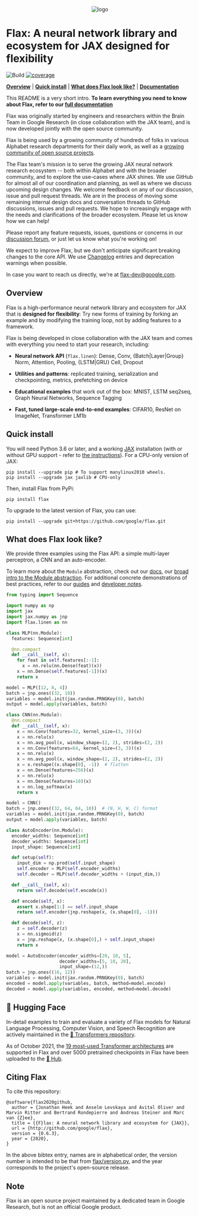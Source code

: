<div align="center">
<img src="https://raw.githubusercontent.com/google/flax/main/images/flax_logo_250px.png" alt="logo"></img>
</div>

# Flax: A neural network library and ecosystem for JAX designed for flexibility

![Build](https://github.com/google/flax/workflows/Build/badge.svg?branch=main) [![coverage](https://badgen.net/codecov/c/github/google/flax)](https://codecov.io/github/google/flax)


[**Overview**](#overview)
| [**Quick install**](#quick-install)
| [**What does Flax look like?**](#what-does-flax-look-like)
| [**Documentation**](https://flax.readthedocs.io/)

This README is a very short intro. **To learn everything you need to know about Flax, refer to our [full documentation](https://flax.readthedocs.io/)**

Flax was originally started by engineers and researchers within the Brain Team in Google Research (in close collaboration with the JAX team), and is now developed jointly with the open source community.

Flax is being used by a growing
community of hundreds of folks in various Alphabet research departments
for their daily work, as well as a [growing community
of open source
projects](https://github.com/google/flax/network/dependents?dependent_type=REPOSITORY).

The Flax team's mission is to serve the growing JAX neural network
research ecosystem -- both within Alphabet and with the broader community,
and to explore the use-cases where JAX shines. We use GitHub for almost
all of our coordination and planning, as well as where we discuss
upcoming design changes. We welcome feedback on any of our discussion,
issue and pull request threads. We are in the process of moving some
remaining internal design docs and conversation threads to GitHub
discussions, issues and pull requests. We hope to increasingly engage
with the needs and clarifications of the broader ecosystem. Please let
us know how we can help!

Please report any feature requests,
issues, questions or concerns in our [discussion
forum](https://github.com/google/flax/discussions), or just let us
know what you're working on!

We expect to improve Flax, but we don't anticipate significant
breaking changes to the core API. We use [Changelog](https://github.com/google/flax/tree/main/CHANGELOG.md)
entries and deprecation warnings when possible.

In case you want to reach us directly, we're at flax-dev@google.com.

## Overview

Flax is a high-performance neural network library and ecosystem for
JAX that is **designed for flexibility**:
Try new forms of training by forking an example and by modifying the training
loop, not by adding features to a framework.

Flax is being developed in close collaboration with the JAX team and
comes with everything you need to start your research, including:

* **Neural network API** (`flax.linen`): Dense, Conv, {Batch|Layer|Group} Norm, Attention, Pooling, {LSTM|GRU} Cell, Dropout

* **Utilities and patterns**: replicated training, serialization and checkpointing, metrics, prefetching on device

* **Educational examples** that work out of the box: MNIST, LSTM seq2seq, Graph Neural Networks, Sequence Tagging

* **Fast, tuned large-scale end-to-end examples**: CIFAR10, ResNet on ImageNet, Transformer LM1b

## Quick install

You will need Python 3.6 or later, and a working [JAX](https://github.com/google/jax/blob/main/README.md)
installation (with or without GPU support - refer to [the instructions](https://github.com/google/jax/blob/main/README.md)).
For a CPU-only version of JAX:

```
pip install --upgrade pip # To support manylinux2010 wheels.
pip install --upgrade jax jaxlib # CPU-only
```

Then, install Flax from PyPi:

```
pip install flax
```

To upgrade to the latest version of Flax, you can use:

```
pip install --upgrade git+https://github.com/google/flax.git
```

## What does Flax look like?

We provide three examples using the Flax API: a simple multi-layer perceptron, a CNN and an auto-encoder.

To learn more about the `Module` abstraction, check out our [docs](https://flax.readthedocs.io/), our [broad intro to the Module abstraction](https://github.com/google/flax/blob/main/docs/notebooks/linen_intro.ipynb). For additional concrete demonstrations of best practices, refer to our
[guides](https://flax.readthedocs.io/en/latest/guides/index.html) and
[developer notes](https://flax.readthedocs.io/en/latest/developer_notes/index.html).

```py
from typing import Sequence

import numpy as np
import jax
import jax.numpy as jnp
import flax.linen as nn

class MLP(nn.Module):
  features: Sequence[int]

  @nn.compact
  def __call__(self, x):
    for feat in self.features[:-1]:
      x = nn.relu(nn.Dense(feat)(x))
    x = nn.Dense(self.features[-1])(x)
    return x

model = MLP([12, 8, 4])
batch = jnp.ones((32, 10))
variables = model.init(jax.random.PRNGKey(0), batch)
output = model.apply(variables, batch)
```

```py
class CNN(nn.Module):
  @nn.compact
  def __call__(self, x):
    x = nn.Conv(features=32, kernel_size=(3, 3))(x)
    x = nn.relu(x)
    x = nn.avg_pool(x, window_shape=(2, 2), strides=(2, 2))
    x = nn.Conv(features=64, kernel_size=(3, 3))(x)
    x = nn.relu(x)
    x = nn.avg_pool(x, window_shape=(2, 2), strides=(2, 2))
    x = x.reshape((x.shape[0], -1))  # flatten
    x = nn.Dense(features=256)(x)
    x = nn.relu(x)
    x = nn.Dense(features=10)(x)
    x = nn.log_softmax(x)
    return x

model = CNN()
batch = jnp.ones((32, 64, 64, 10))  # (N, H, W, C) format
variables = model.init(jax.random.PRNGKey(0), batch)
output = model.apply(variables, batch)
```

```py
class AutoEncoder(nn.Module):
  encoder_widths: Sequence[int]
  decoder_widths: Sequence[int]
  input_shape: Sequence[int]

  def setup(self):
    input_dim = np.prod(self.input_shape)
    self.encoder = MLP(self.encoder_widths)
    self.decoder = MLP(self.decoder_widths + (input_dim,))

  def __call__(self, x):
    return self.decode(self.encode(x))

  def encode(self, x):
    assert x.shape[1:] == self.input_shape
    return self.encoder(jnp.reshape(x, (x.shape[0], -1)))

  def decode(self, z):
    z = self.decoder(z)
    x = nn.sigmoid(z)
    x = jnp.reshape(x, (x.shape[0],) + self.input_shape)
    return x

model = AutoEncoder(encoder_widths=[20, 10, 5],
                    decoder_widths=[5, 10, 20],
                    input_shape=(12,))
batch = jnp.ones((16, 12))
variables = model.init(jax.random.PRNGKey(0), batch)
encoded = model.apply(variables, batch, method=model.encode)
decoded = model.apply(variables, encoded, method=model.decode)
```

## 🤗 Hugging Face

In-detail examples to train and evaluate a variety of Flax models for
Natural Language Processing, Computer Vision, and Speech Recognition are
actively maintained in the [🤗 Transformers repository](https://github.com/huggingface/transformers/tree/master/examples/flax).

As of October 2021, the [19 most-used Transformer architectures](https://huggingface.co/transformers/#supported-frameworks) are supported in Flax
and over 5000 pretrained checkpoints in Flax have been uploaded to the [🤗 Hub](https://huggingface.co/models?library=jax&sort=downloads).

## Citing Flax

To cite this repository:

```
@software{flax2020github,
  author = {Jonathan Heek and Anselm Levskaya and Avital Oliver and Marvin Ritter and Bertrand Rondepierre and Andreas Steiner and Marc van {Z}ee},
  title = {{F}lax: A neural network library and ecosystem for {JAX}},
  url = {http://github.com/google/flax},
  version = {0.6.3},
  year = {2020},
}
```

In the above bibtex entry, names are in alphabetical order, the version number
is intended to be that from [flax/version.py](https://github.com/google/flax/blob/main/flax/version.py), and the year corresponds to the project's open-source release.

## Note

Flax is an open source project maintained by a dedicated team in Google Research, but is not an official Google product.
